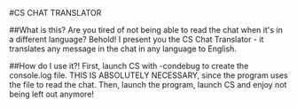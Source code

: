#CS CHAT TRANSLATOR

##What is this?
Are you tired of not being able to read the chat when it's in a different language? Behold!
I present you the CS Chat Translator - it translates any message in the chat in any language to English. 

##How do I use it?!
First, launch CS with -condebug to create the console.log file. 
THIS IS ABSOLUTELY NECESSARY, since the program uses the file to read the chat.
Then, launch the program, launch CS and enjoy not being left out anymore!


